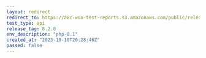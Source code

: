 ```yaml
---
layout: redirect
redirect_to: https://a8c-woo-test-reports.s3.amazonaws.com/public/release/8.2.0/php-8.1/api/index.html
test_type: api
release_tag: 8.2.0
env_description: "php-8.1"
created_at: "2023-10-10T20:28:46Z"
passed: false
---
```

